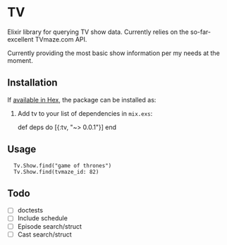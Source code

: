 # TV

Elixir library for querying TV show data. Currently relies on the so-far-excellent TVmaze.com API.

Currently providing the most basic show information per my needs at the moment.

## Installation

If [available in Hex](https://hex.pm/docs/publish), the package can be installed as:

  1. Add tv to your list of dependencies in `mix.exs`:

        def deps do
          [{:tv, "~> 0.0.1"}]
        end

## Usage

```
  Tv.Show.find("game of thrones")
  Tv.Show.find(tvmaze_id: 82)
```

## Todo

- [ ] doctests
- [ ] Include schedule
- [ ] Episode search/struct
- [ ] Cast search/struct
